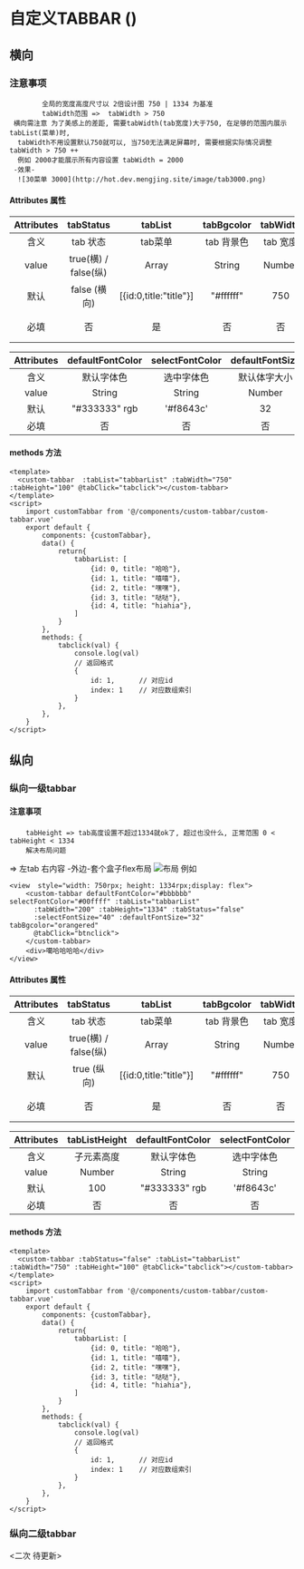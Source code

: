 # 自定义TABBAR ()

## 横向

### 注意事项
            全局的宽度高度尺寸以 2倍设计图 750 | 1334 为基准
            tabWidth范围 =>  tabWidth > 750
     横向需注意 为了美感上的差距, 需要tabWidth(tab宽度)大于750, 在足够的范围内展示tabList(菜单)时,
      tabWidth不用设置默认750就可以, 当750无法满足屏幕时, 需要根据实际情况调整tabWidth > 750 ++
      例如 2000才能展示所有内容设置 tabWidth = 2000
     -效果-
      ![30菜单 3000](http://hot.dev.mengjing.site/image/tab3000.png)

#### Attributes 属性

| Attributes | tabStatus           | tabList          | tabBgcolor | tabWidth | tabHeight   | selectFontWeight  |
| :--------: | :-----------------: | :-----:          | :--------: | :------: | :---------: | :---------------: |
| 含义       | tab 状态             | tab菜单          | tab 背景色  | tab 宽度 | tab高度      | 选中加粗          |
| value      | true(横) / false(纵) | Array           | String      | Number  | Number       |  Number           |
| 默认       | false (横向)         | [{id:0,title:"title"}] | "#ffffff" | 750 | 1334         |  400(正常100-700) |
| 必填       | 否                   | 是              | 否         | 否       | 横向还是设置把 | 否               |

| Attributes | defaultFontColor    | selectFontColor | defaultFontSize | selectFontSize | 
| :--------: | :-----------------: | :-------------: | :-------------: | :------------: | 
| 含义       | 默认字体色           | 选中字体色       |  默认体字大小    | 选中字体大小    | 
| value      |    String           | String          | Number          | Number         |
| 默认       | "#333333" rgb        | '#f8643c'      |  32             |  32             |
| 必填       | 否                   | 否              | 否              |  否             | 

#### methods 方法
    
    <template>
      <custom-tabbar  :tabList="tabbarList" :tabWidth="750" :tabHeight="100" @tabClick="tabclick"></custom-tabbar>
    </template>
    <script>
        import customTabbar from '@/components/custom-tabbar/custom-tabbar.vue'
        export default {
            components: {customTabbar},
            data() {
                return{
                    tabbarList: [
                        {id: 0, title: "哈哈"},
                        {id: 1, title: "嘻嘻"},
                        {id: 2, title: "嘿嘿"},
                        {id: 3, title: "哒哒"},
                        {id: 4, title: "hiahia"},
                    ]  
                }
            },
            methods: {
                tabclick(val) {
                    console.log(val)
                    // 返回格式
                    {
                        id: 1,      // 对应id
                        index: 1    // 对应数组索引
                    }
                },
            },
        }
    </script>



## 纵向

### 纵向一级tabbar
#### 注意事项
        tabHeight => tab高度设置不超过1334就ok了, 超过也没什么, 正常范围 0 < tabHeight < 1334
        解决布局问题 
=> 左tab 右内容
    -外边-套个盒子flex布局
    ![布局 例如](http://hot.dev.mengjing.site/image/tabVerticalDemo.png)
    
    <view  style="width: 750rpx; height: 1334rpx;display: flex">
        <custom-tabbar defaultFontColor="#bbbbbb" selectFontColor="#00ffff" :tabList="tabbarList"
          :tabWidth="200" :tabHeight="1334" :tabStatus="false"
          :selectFontSize="40" :defaultFontSize="32" tabBgcolor="orangered"
          @tabClick="btnclick">
        </custom-tabbar>
        <div>噶哈哈哈哈</div>
    </view>

#### Attributes 属性

| Attributes | tabStatus           | tabList          | tabBgcolor | tabWidth | tabHeight   | selectFontWeight  |
| :--------: | :-----------------: | :-----:          | :--------: | :------: | :---------: | :---------------: |
| 含义       | tab 状态             | tab菜单          | tab 背景色  | tab 宽度 | tab高度      | 选中加粗          |
| value      | true(横) / false(纵) | Array           | String      | Number  | Number       |  Number           |
| 默认       | true (纵向)         | [{id:0,title:"title"}] | "#ffffff"  | 750      | 1334         |  400(正常100-700) |
| 必填       | 否                   | 是              | 否         | 否       | 横向还是设置把 | 否               |


| Attributes | tabListHeight | defaultFontColor    | selectFontColor | defaultFontSize | selectFontSize | 
| :--------: | :-----------: | :-----------------: | :-------------: | :-------------: | :------------: | 
| 含义       | 子元素高度     | 默认字体色           | 选中字体色       |  默认体字大小    | 选中字体大小    | 
| value      | Number        |    String           | String          | Number          | Number         |
| 默认       | 100            | "#333333" rgb        | '#f8643c'      |  32             |  32             |
| 必填       | 否             | 否                   | 否              | 否              |  否             | 

#### methods 方法
    
    <template>
      <custom-tabbar :tabStatus="false" :tabList="tabbarList" :tabWidth="750" :tabHeight="100" @tabClick="tabclick"></custom-tabbar>
    </template>
    <script>
        import customTabbar from '@/components/custom-tabbar/custom-tabbar.vue'
        export default {
            components: {customTabbar},
            data() {
                return{
                    tabbarList: [
                        {id: 0, title: "哈哈"},
                        {id: 1, title: "嘻嘻"},
                        {id: 2, title: "嘿嘿"},
                        {id: 3, title: "哒哒"},
                        {id: 4, title: "hiahia"},
                    ]  
                }
            },
            methods: {
                tabclick(val) {
                    console.log(val)
                    // 返回格式
                    {
                        id: 1,      // 对应id
                        index: 1    // 对应数组索引
                    }
                },
            },
        }
    </script>
### 纵向二级tabbar
<二次  待更新>